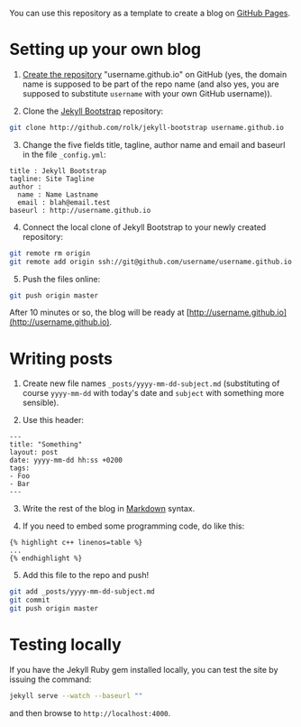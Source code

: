 You can use this repository as a template to create a blog on [GitHub Pages](http://pages.github.com).

Setting up your own blog
========================

1. [Create the repository](https://help.github.com/articles/create-a-repo) "username.github.io" on GitHub (yes, the domain name is supposed to be part of the repo name (and also yes, you are supposed to substitute `username` with your own GitHub username)).

2. Clone the [Jekyll Bootstrap](http://jekyllbootstrap.com/) repository:
```sh
git clone http://github.com/rolk/jekyll-bootstrap username.github.io
```

3. Change the five fields title, tagline, author name and email and baseurl in the file `_config.yml`:
```
title : Jekyll Bootstrap
tagline: Site Tagline
author :
  name : Name Lastname
  email : blah@email.test
baseurl : http://username.github.io
```
	
4. Connect the local clone of Jekyll Bootstrap to your newly created repository:
```sh
git remote rm origin
git remote add origin ssh://git@github.com/username/username.github.io
```

5. Push the files online:
```sh
git push origin master
```

After 10 minutes or so, the blog will be ready at [http://username.github.io](http://username.github.io).

Writing posts
=============

1. Create new file names `_posts/yyyy-mm-dd-subject.md` (substituting of course `yyyy-mm-dd` with today's date and `subject` with something more sensible).

2. Use this header:
```
---
title: "Something"
layout: post
date: yyyy-mm-dd hh:ss +0200
tags:
- Foo
- Bar
---
```

3. Write the rest of the blog in [Markdown](http://daringfireball.net/projects/markdown/syntax) syntax.

4. If you need to embed some programming code, do like this:
```
{% highlight c++ linenos=table %}
...
{% endhighlight %}
```

5. Add this file to the repo and push!
```sh
git add _posts/yyyy-mm-dd-subject.md
git commit
git push origin master
```

Testing locally
===============
If you have the Jekyll Ruby gem installed locally, you can test the site by issuing the command:
```sh
jekyll serve --watch --baseurl ""
```

and then browse to `http://localhost:4000`.
